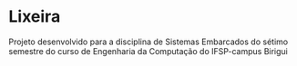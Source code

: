 # Lixeira
Projeto desenvolvido para a disciplina de Sistemas Embarcados do sétimo semestre do curso de Engenharia da Computação do IFSP-campus Birigui
